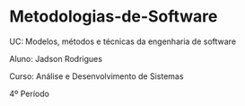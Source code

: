 # Metodologias-de-Software
UC: Modelos, métodos e técnicas da engenharia de software

Aluno: Jadson Rodrigues

Curso: Análise e Desenvolvimento de Sistemas

4º Período
